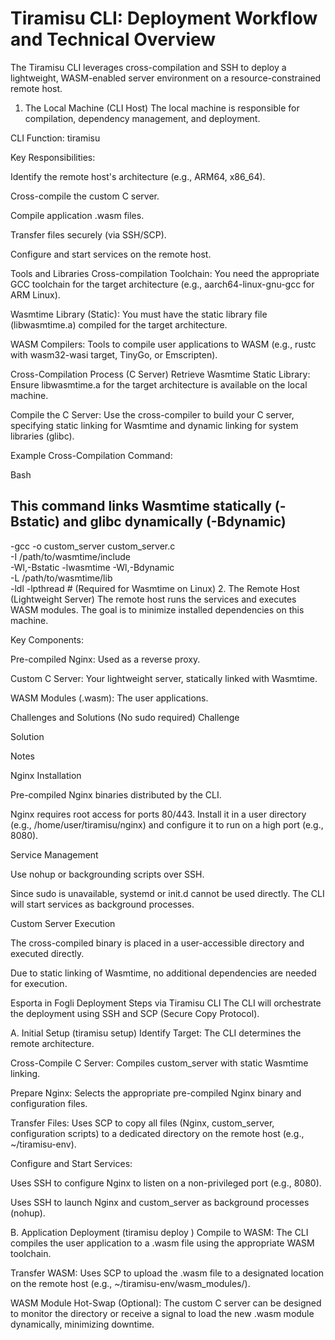 # Tiramisu CLI: Deployment Workflow and Technical Overview
The Tiramisu CLI leverages cross-compilation and SSH to deploy a lightweight, WASM-enabled server environment on a resource-constrained remote host.

1. The Local Machine (CLI Host)
The local machine is responsible for compilation, dependency management, and deployment.

CLI Function: tiramisu

Key Responsibilities:

Identify the remote host's architecture (e.g., ARM64, x86_64).

Cross-compile the custom C server.

Compile application .wasm files.

Transfer files securely (via SSH/SCP).

Configure and start services on the remote host.

Tools and Libraries
Cross-compilation Toolchain: You need the appropriate GCC toolchain for the target architecture (e.g., aarch64-linux-gnu-gcc for ARM Linux).

Wasmtime Library (Static): You must have the static library file (libwasmtime.a) compiled for the target architecture.

WASM Compilers: Tools to compile user applications to WASM (e.g., rustc with wasm32-wasi target, TinyGo, or Emscripten).

Cross-Compilation Process (C Server)
Retrieve Wasmtime Static Library: Ensure libwasmtime.a for the target architecture is available on the local machine.

Compile the C Server: Use the cross-compiler to build your C server, specifying static linking for Wasmtime and dynamic linking for system libraries (glibc).

Example Cross-Compilation Command:

Bash

## This command links Wasmtime statically (-Bstatic) and glibc dynamically (-Bdynamic)
<target-toolchain>-gcc -o custom_server custom_server.c \
  -I /path/to/wasmtime/include \
  -Wl,-Bstatic -lwasmtime -Wl,-Bdynamic \
  -L /path/to/wasmtime/lib \
  -ldl -lpthread # (Required for Wasmtime on Linux)
2. The Remote Host (Lightweight Server)
The remote host runs the services and executes WASM modules. The goal is to minimize installed dependencies on this machine.

Key Components:

Pre-compiled Nginx: Used as a reverse proxy.

Custom C Server: Your lightweight server, statically linked with Wasmtime.

WASM Modules (.wasm): The user applications.

Challenges and Solutions (No sudo required)
Challenge

Solution

Notes

Nginx Installation

Pre-compiled Nginx binaries distributed by the CLI.

Nginx requires root access for ports 80/443. Install it in a user directory (e.g., /home/user/tiramisu/nginx) and configure it to run on a high port (e.g., 8080).

Service Management

Use nohup or backgrounding scripts over SSH.

Since sudo is unavailable, systemd or init.d cannot be used directly. The CLI will start services as background processes.

Custom Server Execution

The cross-compiled binary is placed in a user-accessible directory and executed directly.

Due to static linking of Wasmtime, no additional dependencies are needed for execution.


Esporta in Fogli
Deployment Steps via Tiramisu CLI
The CLI will orchestrate the deployment using SSH and SCP (Secure Copy Protocol).

A. Initial Setup (tiramisu setup)
Identify Target: The CLI determines the remote architecture.

Cross-Compile C Server: Compiles custom_server with static Wasmtime linking.

Prepare Nginx: Selects the appropriate pre-compiled Nginx binary and configuration files.

Transfer Files: Uses SCP to copy all files (Nginx, custom_server, configuration scripts) to a dedicated directory on the remote host (e.g., ~/tiramisu-env).

Configure and Start Services:

Uses SSH to configure Nginx to listen on a non-privileged port (e.g., 8080).

Uses SSH to launch Nginx and custom_server as background processes (nohup).

B. Application Deployment (tiramisu deploy <source>)
Compile to WASM: The CLI compiles the user application to a .wasm file using the appropriate WASM toolchain.

Transfer WASM: Uses SCP to upload the .wasm file to a designated location on the remote host (e.g., ~/tiramisu-env/wasm_modules/).

WASM Module Hot-Swap (Optional): The custom C server can be designed to monitor the directory or receive a signal to load the new .wasm module dynamically, minimizing downtime.
